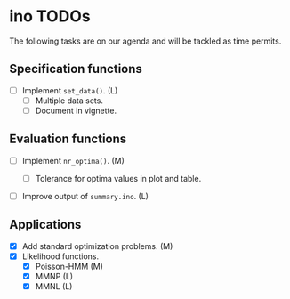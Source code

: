 # ino TODOs

The following tasks are on our agenda and will be tackled as time permits.

## Specification functions

- [ ] Implement `set_data()`. (L)
  - [ ] Multiple data sets.
  - [ ] Document in vignette.

## Evaluation functions

- [ ] Implement `nr_optima()`. (M)
  - [ ] Tolerance for optima values in plot and table.
- [ ] Improve output of `summary.ino`. (L)
  

## Applications

- [x] Add standard optimization problems. (M)
- [x] Likelihood functions.
  - [x] Poisson-HMM (M)
  - [x] MMNP (L)
  - [x] MMNL (L)
